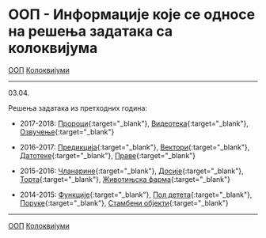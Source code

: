 # ООП - Информације које се односе на решења задатака са колоквијума

[ООП](../../README.md) [Колоквијуми](../README.md)

---

03.04.

Решења задатака из претходних година:

* 2017-2018: [Пророци](./kol201718_1_Proroci.zip){:target="_blank"}, [Видеотека](./kol201718_2_Videoteka.zip){:target="_blank"}, [Озвучење](./kol201718_3_Ozvucenje.zip){:target="_blank"}

* 2016-2017: [Предикција](./kol201617_1_Predikcija.zip){:target="_blank"}, [Вектори](./kol201617_2_Vektori.zip){:target="_blank"}, [Датотеке](./kol201617_3_Datoteke.zip){:target="_blank"}, [Праве](./kol201617_4_Prave.zip){:target="_blank"}

* 2015-2016: [Чланарине](./kol201516_Clanarine.zip){:target="_blank"}, [Досије](./kol201516_Dosije.zip){:target="_blank"}, [Торта](./kol201516_Torta.zip){:target="_blank"}, [Животињска фарма](./kol201516_ZivotinjskaFarma.zip){:target="_blank"}

* 2014-2015: [Функције](./kol201415_Funkcije.zip){:target="_blank"}, [Пол детета](./kol201415_PolDeteta.zip){:target="_blank"}, [Поруке](./kol201415_Poruke.zip){:target="_blank"}, [Стамбени објекти](./kol201415_StambeniObjekti.zip){:target="_blank"}
---

[ООП](../../README.md) [Колоквијуми](../README.md)  